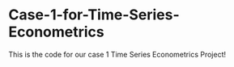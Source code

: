 # Case-1-for-Time-Series-Econometrics


This is the code for our case 1 Time Series Econometrics Project!

